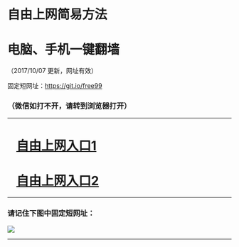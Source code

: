 ﻿# 自由上网简易方法

# 电脑、手机一键翻墙

（2017/10/07 更新，网址有效）

固定短网址：https://git.io/free99

### （微信如打不开，请转到浏览器打开）


***





# &nbsp;&nbsp; <a href="http://ft12811486.fwq-tz-1001.info/fwqtz01.html?t=100700113889 " target="_blank">自由上网入口1</a>
# &nbsp;&nbsp; <a href="http://ft27682262.fwq-tz-1002.info/fwqtz02.html?t=100700115653 " target="_blank">自由上网入口2</a>
***

### 请记住下图中固定短网址：

<img src="https://s3-us-west-2.amazonaws.com/fwq-1001/yjfq-20170905okok.png" /> 


***

